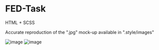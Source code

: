 # FED-Task
HTML + SCSS


Accurate reproduction of the ".jpg" mock-up available in ".style/images"

![image](https://github.com/A1wol/FED-Task/assets/103753811/73130d11-9195-4c78-becf-4ab84cba43d0)
![image](https://github.com/A1wol/FED-Task/assets/103753811/76a62b3b-5c7d-4328-971f-312c001d9d16)
